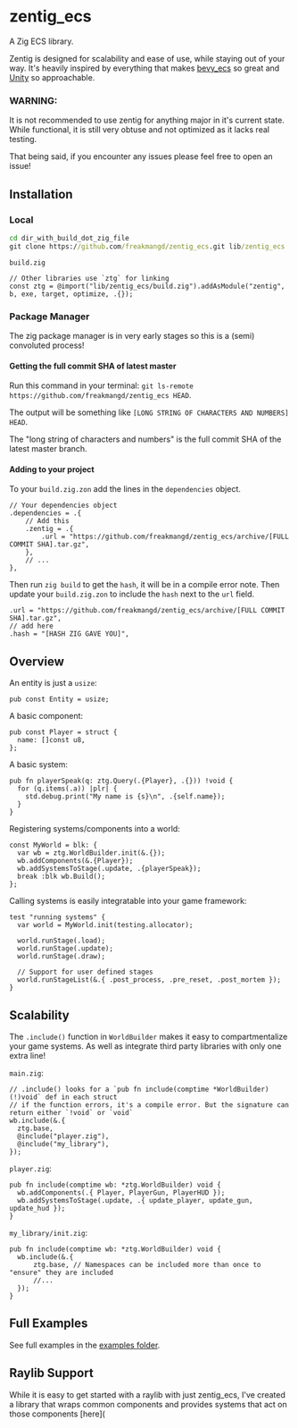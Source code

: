 # zentig_ecs
A Zig ECS library. 

Zentig is designed for scalability and ease of use, while staying out of your way.
It's heavily inspired by everything that makes [bevy_ecs](https://github.com/bevyengine/bevy)
so great and [Unity](https://unity.com/) so approachable.

### WARNING:
It is not recommended to use zentig for anything major in it's current state.
While functional, it is still very obtuse and not optimized as it lacks real testing.

That being said, if you encounter any issues please feel free to open an issue!

## Installation
### Local
```cmd
cd dir_with_build_dot_zig_file
git clone https://github.com/freakmangd/zentig_ecs.git lib/zentig_ecs
```

`build.zig`
```zig
// Other libraries use `ztg` for linking
const ztg = @import("lib/zentig_ecs/build.zig").addAsModule("zentig", b, exe, target, optimize, .{});
```

### Package Manager
The zig package manager is in very early stages so this is a (semi) convoluted process!
#### Getting the full commit SHA of latest master
Run this command in your terminal: `git ls-remote https://github.com/freakmangd/zentig_ecs HEAD`.

The output will be something like `[LONG STRING OF CHARACTERS AND NUMBERS] HEAD`.

The "long string of characters and numbers" is the full commit SHA of the latest master branch.
#### Adding to your project
To your `build.zig.zon` add the lines in the `dependencies` object.
```zig
// Your dependencies object
.dependencies = .{
    // Add this
    .zentig = .{
        .url = "https://github.com/freakmangd/zentig_ecs/archive/[FULL COMMIT SHA].tar.gz",
    },
    // ...
},
```
Then run `zig build` to get the `hash`, it will be in a compile error note.
Then update your `build.zig.zon` to include the `hash` next to the `url` field.
```zig
.url = "https://github.com/freakmangd/zentig_ecs/archive/[FULL COMMIT SHA].tar.gz",
// add here
.hash = "[HASH ZIG GAVE YOU]",
```

## Overview

An entity is just a `usize`:
```zig
pub const Entity = usize;
```

A basic component:
```zig
pub const Player = struct {
  name: []const u8,
};
```

A basic system:
```zig
pub fn playerSpeak(q: ztg.Query(.{Player}, .{})) !void {
  for (q.items(.a)) |plr| {
    std.debug.print("My name is {s}\n", .{self.name});
  }
}
```

Registering systems/components into a world:
```zig
const MyWorld = blk: {
  var wb = ztg.WorldBuilder.init(&.{});
  wb.addComponents(&.{Player});
  wb.addSystemsToStage(.update, .{playerSpeak});
  break :blk wb.Build();
};
```

Calling systems is easily integratable into your game framework:
```zig
test "running systems" {
  var world = MyWorld.init(testing.allocator);

  world.runStage(.load);
  world.runStage(.update);
  world.runStage(.draw);
  
  // Support for user defined stages
  world.runStageList(&.{ .post_process, .pre_reset, .post_mortem });
}
```

## Scalability
The `.include()` function in `WorldBuilder` makes it easy to compartmentalize your game systems.
As well as integrate third party libraries with only one extra line!

`main.zig`:
```zig
// .include() looks for a `pub fn include(comptime *WorldBuilder) (!)void` def in each struct
// if the function errors, it's a compile error. But the signature can return either `!void` or `void`
wb.include(&.{
  ztg.base,
  @include("player.zig"),
  @include("my_library"),
});
```

`player.zig`:
```zig
pub fn include(comptime wb: *ztg.WorldBuilder) void {
  wb.addComponents(.{ Player, PlayerGun, PlayerHUD });
  wb.addSystemsToStage(.update, .{ update_player, update_gun, update_hud });
}
```

`my_library/init.zig`:
```zig
pub fn include(comptime wb: *ztg.WorldBuilder) void {
  wb.include(&.{
      ztg.base, // Namespaces can be included more than once to "ensure" they are included
      //...
  });
}
```

## Full Examples
See full examples in the [examples folder](https://github.com/freakmangd/zentig_ecs/tree/main/examples).

## Raylib Support

While it is easy to get started with a raylib with just zentig_ecs, I've created a library that
wraps common components and provides systems that act on those components [here](
